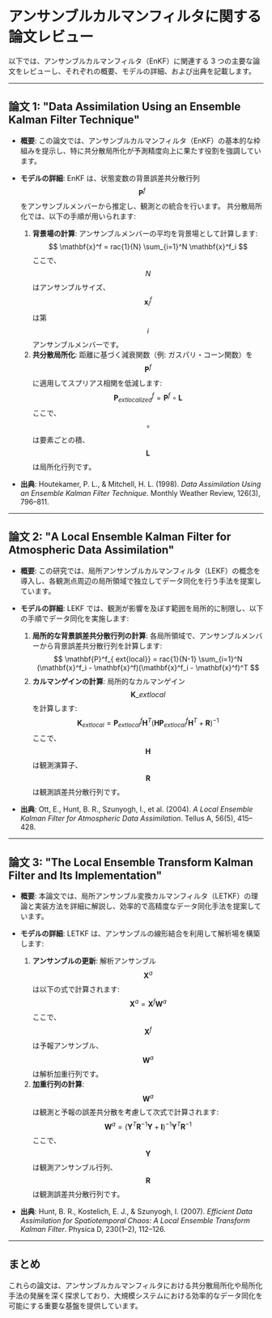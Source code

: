 # アンサンブルカルマンフィルタに関する論文レビュー

以下では、アンサンブルカルマンフィルタ（EnKF）に関連する 3 つの主要な論文をレビューし、それぞれの概要、モデルの詳細、および出典を記載します。

---

## 論文 1: "Data Assimilation Using an Ensemble Kalman Filter Technique"

- **概要**:
  この論文では、アンサンブルカルマンフィルタ（EnKF）の基本的な枠組みを提示し、特に共分散局所化が予測精度向上に果たす役割を強調しています。

- **モデルの詳細**:
  EnKF は、状態変数の背景誤差共分散行列 $$ \mathbf{P}^f $$ をアンサンブルメンバーから推定し、観測との統合を行います。
  共分散局所化では、以下の手順が用いられます:

  1. **背景場の計算**:
     アンサンブルメンバーの平均を背景場として計算します:
     $$
     \mathbf{x}^f = rac{1}{N} \sum_{i=1}^N \mathbf{x}^f_i
     $$
     ここで、$$ N $$ はアンサンブルサイズ、$$ \mathbf{x}^f_i $$ は第 $$i$$ アンサンブルメンバーです。
  2. **共分散局所化**:
     距離に基づく減衰関数（例: ガスパリ・コーン関数）を $$ \mathbf{P}^f $$ に適用してスプリアス相関を低減します:
     $$
     \mathbf{P}^f_{	ext{localized}} = \mathbf{P}^f \circ \mathbf{L}
     $$
     ここで、$$ \circ $$ は要素ごとの積、$$ \mathbf{L} $$ は局所化行列です。

- **出典**: Houtekamer, P. L., & Mitchell, H. L. (1998). _Data Assimilation Using an Ensemble Kalman Filter Technique_. Monthly Weather Review, 126(3), 796–811.

---

## 論文 2: "A Local Ensemble Kalman Filter for Atmospheric Data Assimilation"

- **概要**:
  この研究では、局所アンサンブルカルマンフィルタ（LEKF）の概念を導入し、各観測点周辺の局所領域で独立してデータ同化を行う手法を提案しています。

- **モデルの詳細**:
  LEKF では、観測が影響を及ぼす範囲を局所的に制限し、以下の手順でデータ同化を実施します:

  1. **局所的な背景誤差共分散行列の計算**:
     各局所領域で、アンサンブルメンバーから背景誤差共分散行列を計算します:
     $$
     \mathbf{P}^f_{	ext{local}} = rac{1}{N-1} \sum_{i=1}^N (\mathbf{x}^f_i - \mathbf{x}^f)(\mathbf{x}^f_i - \mathbf{x}^f)^T
     $$
  2. **カルマンゲインの計算**:
     局所的なカルマンゲイン $$ \mathbf{K}\_{ ext{local}} $$ を計算します:
     $$
     \mathbf{K}_{	ext{local}} = \mathbf{P}^f_{	ext{local}} \mathbf{H}^T (\mathbf{H} \mathbf{P}^f_{	ext{local}} \mathbf{H}^T + \mathbf{R})^{-1}
     $$
     ここで、$$ \mathbf{H} $$ は観測演算子、$$ \mathbf{R} $$ は観測誤差共分散行列です。

- **出典**: Ott, E., Hunt, B. R., Szunyogh, I., et al. (2004). _A Local Ensemble Kalman Filter for Atmospheric Data Assimilation_. Tellus A, 56(5), 415–428.

---

## 論文 3: "The Local Ensemble Transform Kalman Filter and Its Implementation"

- **概要**:
  本論文では、局所アンサンブル変換カルマンフィルタ（LETKF）の理論と実装方法を詳細に解説し、効率的で高精度なデータ同化手法を提案しています。

- **モデルの詳細**:
  LETKF は、アンサンブルの線形結合を利用して解析場を構築します:

  1. **アンサンブルの更新**:
     解析アンサンブル $$ \mathbf{X}^a $$ は以下の式で計算されます:
     $$
     \mathbf{X}^a = \mathbf{X}^f \mathbf{W}^a
     $$
     ここで、$$ \mathbf{X}^f $$ は予報アンサンブル、$$ \mathbf{W}^a $$ は解析加重行列です。
  2. **加重行列の計算**:
     $$ \mathbf{W}^a $$
     は観測と予報の誤差共分散を考慮して次式で計算されます:
     $$
     \mathbf{W}^a = (\mathbf{Y}^T \mathbf{R}^{-1} \mathbf{Y} + \mathbf{I})^{-1} \mathbf{Y}^T \mathbf{R}^{-1}
     $$
     ここで、$$ \mathbf{Y} $$ は観測アンサンブル行列、$$ \mathbf{R} $$ は観測誤差共分散行列です。

- **出典**: Hunt, B. R., Kostelich, E. J., & Szunyogh, I. (2007). _Efficient Data Assimilation for Spatiotemporal Chaos: A Local Ensemble Transform Kalman Filter_. Physica D, 230(1–2), 112–126.

---

## まとめ

これらの論文は、アンサンブルカルマンフィルタにおける共分散局所化や局所化手法の発展を深く探求しており、大規模システムにおける効率的なデータ同化を可能にする重要な基盤を提供しています。
